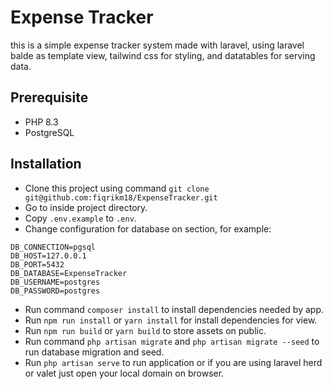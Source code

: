 # Expense Tracker
this is a simple expense tracker system made with laravel, using laravel balde as template view, tailwind css for styling, and datatables for serving data.

## Prerequisite
- PHP 8.3
- PostgreSQL

## Installation
- Clone this project using command `git clone git@github.com:fiqrikm18/ExpenseTracker.git`
- Go to inside project directory.
- Copy `.env.example` to `.env`.
- Change configuration for database on section, for example:
```
DB_CONNECTION=pgsql
DB_HOST=127.0.0.1
DB_PORT=5432
DB_DATABASE=ExpenseTracker
DB_USERNAME=postgres
DB_PASSWORD=postgres
```
- Run command `composer install` to install dependencies needed by app.
- Run `npm run install` or `yarn install` for install dependencies for view.
- Run `npm run build` or `yarn build` to store assets on public.
- Run command `php artisan migrate` and `php artisan migrate --seed` to run database migration and seed.
- Run `php artisan serve` to run application or if you are using laravel herd or valet just open your local domain on browser.
